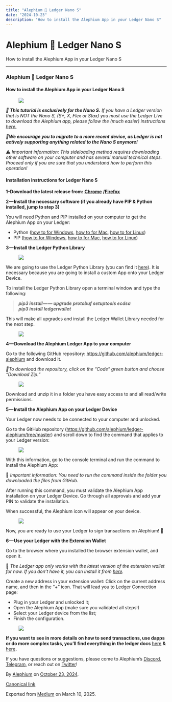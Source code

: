 ```yaml
---
title: "Alephium 🤝 Ledger Nano S"
date: "2024-10-23"
description: "How to install the Alephium App in your Ledger Nano S"
---
```


<div>

# Alephium 🤝 Ledger Nano S

</div>

<div class="section p-summary" field="subtitle">

How to install the Alephium App in your Ledger Nano S

</div>

<div class="section e-content" field="body">

<div id="8e35" class="section section section--body section--first section--last">

<div class="section-divider">

------------------------------------------------------------------------

</div>

<div class="section-content">

<div class="section-inner sectionLayout--insetColumn">

### Alephium 🤝 Ledger Nano S

#### How to install the Alephium App in your Ledger Nano S

<figure id="15ef" class="graf graf--figure graf-after--h4">
<img src="https://cdn-images-1.medium.com/max/800/0*CYrJPvw1kopDDHg1.jpeg" class="graf-image" data-image-id="0*CYrJPvw1kopDDHg1.jpeg" data-is-featured="true" />
</figure>

***🚨 This tutorial is exclusively for the Nano S.*** *If you have a Ledger version that is NOT the Nano S, (S+, X, Flex or Stax) you must use the Ledger Live to download the Alephium app, please follow the (much easier) instructions* <a href="https://docs.alephium.org/wallet/ledger/" class="markup--anchor markup--p-anchor" data-href="https://docs.alephium.org/wallet/ledger/" rel="noopener noreferrer nofollow noopener" target="_blank"><em>here.</em></a>

***🚨We encourage you to migrate to a more recent device, as Ledger is not actively supporting anything related to the Nano S anymore!***

⚠️ *Important information: This sideloading method requires downloading other software on your computer and has several manual technical steps. Proceed only if you are sure that you understand how to perform this operation!*

#### Installation instructions for Ledger Nano S

**1–Download the latest release from:** <a href="https://chrome.google.com/webstore/detail/alephium-extension-wallet/gdokollfhmnbfckbobkdbakhilldkhcj" class="markup--anchor markup--p-anchor" data-href="https://chrome.google.com/webstore/detail/alephium-extension-wallet/gdokollfhmnbfckbobkdbakhilldkhcj" rel="noopener noreferrer nofollow noopener" target="_blank"><strong>Chrome</strong></a> **/**<a href="https://addons.mozilla.org/en-US/firefox/addon/alephiumextensionwallet/" class="markup--anchor markup--p-anchor" data-href="https://addons.mozilla.org/en-US/firefox/addon/alephiumextensionwallet/" rel="noopener noreferrer nofollow noopener" target="_blank"><strong>Firefox</strong></a>

**2 — Install the necessary software (if you already have PIP & Python installed, jump to step 3)**

You will need Python and PIP installed on your computer to get the Alephium App on your Ledger:

- <span id="7097">Python (<a href="https://www.simplilearn.com/tutorials/python-tutorial/python-installation-on-windows#:~:text=To%20download%20Python%2C%20you%20need,then%20select%20the%20Windows%20option." class="markup--anchor markup--li-anchor" data-href="https://www.simplilearn.com/tutorials/python-tutorial/python-installation-on-windows#:~:text=To%20download%20Python%2C%20you%20need,then%20select%20the%20Windows%20option." rel="noopener ugc nofollow noopener" target="_blank">how to for Windows</a>, <a href="https://docs.python.org/3/using/mac.html" class="markup--anchor markup--li-anchor" data-href="https://docs.python.org/3/using/mac.html" rel="noopener ugc nofollow noopener" target="_blank">how to for Mac</a>, <a href="https://docs.python-guide.org/starting/install3/linux/" class="markup--anchor markup--li-anchor" data-href="https://docs.python-guide.org/starting/install3/linux/" rel="noopener ugc nofollow noopener" target="_blank">how to for Linux</a>)</span>
- <span id="ccce">PIP (<a href="https://www.dataquest.io/blog/install-pip-windows/" class="markup--anchor markup--li-anchor" data-href="https://www.dataquest.io/blog/install-pip-windows/" rel="noopener ugc nofollow noopener" target="_blank">how to for Windows</a>, <a href="https://www.groovypost.com/howto/install-pip-on-a-mac/" class="markup--anchor markup--li-anchor" data-href="https://www.groovypost.com/howto/install-pip-on-a-mac/" rel="noopener ugc nofollow noopener" target="_blank">how to for Mac</a>, <a href="https://docs.python-guide.org/starting/install3/linux/" class="markup--anchor markup--li-anchor" data-href="https://docs.python-guide.org/starting/install3/linux/" rel="noopener ugc nofollow noopener" target="_blank">how to for Linux</a>)</span>

**3 — Install the Ledger Python Library**

<figure id="7d98" class="graf graf--figure graf-after--p">
<img src="https://cdn-images-1.medium.com/max/800/0*PRfSTY5KwGh9ARXZ.png" class="graf-image" data-image-id="0*PRfSTY5KwGh9ARXZ.png" data-width="875" data-height="498" />
</figure>

We are going to use the Ledger Python Library (you can find it <a href="https://github.com/LedgerHQ/ledgerctl#quick-install" class="markup--anchor markup--p-anchor" data-href="https://github.com/LedgerHQ/ledgerctl#quick-install" rel="noopener ugc nofollow noopener" target="_blank">here</a>). It is necessary because you are going to install a custom App onto your Ledger Device.

To install the Ledger Python Library open a terminal window and type the following:

> ***pip3 install — — upgrade protobuf setuptools ecdsa  
> pip3 install ledgerwallet***

This will make all upgrades and install the Ledger Wallet Library needed for the next step.

<figure id="54a8" class="graf graf--figure graf-after--p">
<img src="https://cdn-images-1.medium.com/max/800/0*YvzkJ4bHM72ADwNo.gif" class="graf-image" data-image-id="0*YvzkJ4bHM72ADwNo.gif" data-width="690" data-height="388" />
</figure>

**4 — Download the Alephium Ledger App to your computer**

Go to the following GitHub repository: <a href="https://github.com/alephium/ledger-alephium/tree/master/release" class="markup--anchor markup--p-anchor" data-href="https://github.com/alephium/ledger-alephium/tree/master/release" rel="noopener ugc nofollow noopener" target="_blank">https://github.com/alephium/ledger-alephium</a> and download it.

*🚨To download the repository, click on the “Code” green button and choose “Download Zip.”*

<figure id="7952" class="graf graf--figure graf-after--p">
<img src="https://cdn-images-1.medium.com/max/800/0*vDQIZySB2-3adZNz.png" class="graf-image" data-image-id="0*vDQIZySB2-3adZNz.png" data-width="875" data-height="372" />
</figure>

Download and unzip it in a folder you have easy access to and all read/write permissions.

**5 — Install the Alephium App on your Ledger Device**

Your Ledger now needs to be connected to your computer and unlocked.

Go to the GitHub repository (<a href="https://github.com/alephium/ledger-alephium/tree/master" class="markup--anchor markup--p-anchor" data-href="https://github.com/alephium/ledger-alephium/tree/master" rel="noopener ugc nofollow noopener" target="_blank">https://github.com/alephium/ledger-alephium/tree/master</a>) and scroll down to find the command that applies to your Ledger version:

<figure id="e34d" class="graf graf--figure graf-after--p">
<img src="https://cdn-images-1.medium.com/max/800/1*Bx5Sg45VvfjT1X8hskD5zw.png" class="graf-image" data-image-id="1*Bx5Sg45VvfjT1X8hskD5zw.png" data-width="1203" data-height="142" />
</figure>

With this information, go to the console terminal and run the command to install the Alephium App:

🚨 *Important information: You need to run the command inside the folder you downloaded the files from GitHub.*

After running this command, you must validate the Alephium App installation on your Ledger Device. Go through all approvals and add your PIN to validate the installation.

When successful, the Alephium icon will appear on your device.

<figure id="6228" class="graf graf--figure graf-after--p">
<img src="https://cdn-images-1.medium.com/max/800/0*CYrJPvw1kopDDHg1.jpeg" class="graf-image" data-image-id="0*CYrJPvw1kopDDHg1.jpeg" data-width="875" data-height="657" data-is-featured="true" />
</figure>

Now, you are ready to use your Ledger to sign transactions on Alephium! **🎉**

**6 — Use your Ledger with the Extension Wallet**

Go to the browser where you installed the browser extension wallet, and open it.

🚨 *The Ledger app only works with the latest version of the extension wallet for now. If you don’t have it, you can install it from* <a href="https://chrome.google.com/webstore/detail/alephium-extension-wallet/gdokollfhmnbfckbobkdbakhilldkhcj/related" class="markup--anchor markup--p-anchor" data-href="https://chrome.google.com/webstore/detail/alephium-extension-wallet/gdokollfhmnbfckbobkdbakhilldkhcj/related" rel="noopener ugc nofollow noopener" target="_blank"><em>here</em></a>*.*

Create a new address in your extension wallet: Click on the current address name, and then in the “+” icon. That will lead you to Ledger Connection page:

- <span id="3587">Plug in your Ledger and unlocked it;</span>
- <span id="31b6">Open the Alephium App (make sure you validated all steps!)</span>
- <span id="6885">Select your Ledger device from the list;</span>
- <span id="d7d6">Finish the configuration.</span>

<figure id="7f2b" class="graf graf--figure graf-after--li">
<img src="https://cdn-images-1.medium.com/max/800/0*86tqAi5l3ZAUoGZx.gif" class="graf-image" data-image-id="0*86tqAi5l3ZAUoGZx.gif" data-width="690" data-height="388" />
</figure>

**If you want to see in more details on how to send transactions, use dapps or do more complex tasks, you’ll find everything in the ledger docs** <a href="https://docs.alephium.org/wallet/ledger/#view-account-balance" class="markup--anchor markup--p-anchor" data-href="https://docs.alephium.org/wallet/ledger/#view-account-balance" rel="noopener noreferrer nofollow noopener" target="_blank">here</a> **&** <a href="https://support.ledger.com/article/Alephium-ALPH" class="markup--anchor markup--p-anchor" data-href="https://support.ledger.com/article/Alephium-ALPH" rel="noopener noreferrer nofollow noopener" target="_blank">here</a>**.**

If you have questions or suggestions, please come to Alephium’s <a href="http://alephium.org/discord" class="markup--anchor markup--p-anchor" data-href="http://alephium.org/discord" rel="noopener ugc nofollow noopener" target="_blank">Discord</a>, <a href="https://t.me/alephiumgroup" class="markup--anchor markup--p-anchor" data-href="https://t.me/alephiumgroup" rel="noopener ugc nofollow noopener" target="_blank">Telegram</a>, or reach out on <a href="https://twitter.com/alephium" class="markup--anchor markup--p-anchor" data-href="https://twitter.com/alephium" rel="noopener ugc nofollow noopener" target="_blank">Twitter</a>!

</div>

</div>

</div>

</div>

By <a href="https://medium.com/@alephium" class="p-author h-card">Alephium</a> on [October 23, 2024](https://medium.com/p/7a86570f4089).

<a href="https://medium.com/@alephium/alephium-ledger-nano-s-7a86570f4089" class="p-canonical">Canonical link</a>

Exported from [Medium](https://medium.com) on March 10, 2025.

